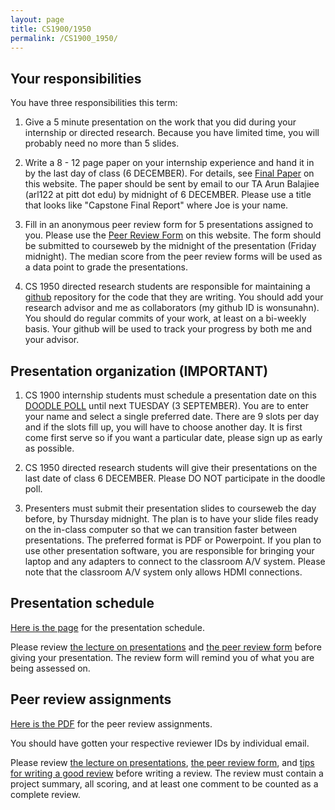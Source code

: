 ```yaml
---
layout: page
title: CS1900/1950
permalink: /CS1900_1950/
---
```


## Your responsibilities

You have three responsibilities this term:

1. Give a 5 minute presentation on the work that you did during your internship or directed research.  Because you have limited time, you will probably need no more than 5 slides.

2. Write a 8 - 12 page paper on your internship experience and hand it in by the last day of class (6 DECEMBER).  For details, see [Final Paper]({{site.baseurl}}/final_paper) on this website.  The paper should be sent by email to our TA Arun Balajiee (arl122 at pitt dot edu) by midnight of 6 DECEMBER.  Please use a title that looks like "Capstone Final Report" where Joe is your name.

3. Fill in an anonymous peer review form for 5 presentations assigned to you.  Please use the [Peer Review Form]({{site.baseurl}}/internships/review_form.txt) on this website.  The form should be submitted to courseweb by the midnight of the presentation (Friday midnight).  The median score from the peer review forms will be used as a data point to grade the presentations.  

4. CS 1950 directed research students are responsible for maintaining a [github](https://github.com) repository for the code that they are writing.  You should add your research advisor and me as collaborators (my github ID is wonsunahn).  You should do regular commits of your work, at least on a bi-weekly basis.  Your github will be used to track your progress by both me and your advisor.

## Presentation organization (IMPORTANT)

1. CS 1900 internship students must schedule a presentation date on this [DOODLE POLL](https://doodle.com/poll/fwbkupkkwrbznu5a) until next TUESDAY (3 SEPTEMBER).  You are to enter your name and select a single preferred date.  There are 9 slots per day and if the slots fill up, you will have to choose another day.  It is first come first serve so if you want a particular date, please sign up as early as possible.

2. CS 1950 directed research students will give their presentations on the last date of class 6 DECEMBER.  Please DO NOT participate in the doodle poll.

3. Presenters must submit their presentation slides to courseweb the day before, by Thursday midnight.  The plan is to have your slide files ready on the in-class computer so that we can transition faster between presentations.  The preferred format is PDF or Powerpoint.  If you plan to use other presentation software, you are responsible for bringing your laptop and any adapters to connect to the classroom A/V system.  Please note that the classroom A/V system only allows HDMI connections.

## Presentation schedule

[Here is the page]({{site.baseurl}}/internship_presentation_schedule) for the presentation schedule.

Please review [the lecture on presentations]({{site.baseurl}}/lectures/Capstone_Lecture4_Presentations.pdf) and [the peer review form]({{site.baseurl}}/internships/review_form.txt) before giving your presentation.  The review form will remind you of what you are being assessed on.

## Peer review assignments

[Here is the PDF]({{site.baseurl}}/internships/capstone_assignments_public.pdf) for the peer review assignments.

You should have gotten your respective reviewer IDs by individual email.

Please review [the lecture on presentations]({{site.baseurl}}/lectures/Capstone_Lecture4_Presentations.pdf), [the peer review form]({{site.baseurl}}/internships/review_form.txt), and [tips for writing a good review]({{site.baseurl}}/internships/review_tips) before writing a review.  The review must contain a project summary, all scoring, and at least one comment to be counted as a complete review.
